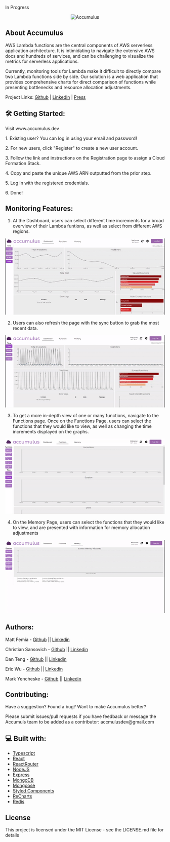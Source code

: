 In Progress

<div  align="center">
<img src="https://socialify.git.ci/oslabs-beta/Accumulus/image?description=1&font=Raleway&issues=1&language=1&name=1&owner=1&pattern=Solid&pulls=1&stargazers=1&theme=Dark" alt="Accumulus" width="640" height="320" />
</div>

<h2>About Accumulus</h2>

<p>
AWS Lambda functions are the central components of AWS serverless application architecture.
It is intimidating to navigate the extensive AWS docs and hundreds of services, and can be challenging to visualize the metrics for serverless applications.</p>

<p>Currently, monitoring tools for Lambda make it difficult to directly compare two Lambda functions side by side. Our solution is a web application that provides comprehensive charts for direct comparison of functions while presenting bottlenecks and resource allocation adjustments.</p>

Project Links: [Github](https://github.com/oslabs-beta/Accumulus) | [Linkedin](https://www.linkedin.com/addThisSoon) | [Press](https://medium.com/addThisSoon)

<h2>🛠️ Getting Started:</h2>

<p>Visit www.accumulus.dev</p>

<p>1. Existing user? You can log in using your email and password!</p>

<p>2. For new users, click "Register" to create a new user account.</p>

<p>3. Follow the link and instructions on the Registration page to assign a Cloud Formation Stack.</p>

<p>4. Copy and paste the unique AWS ARN outputted from the prior step.</p>

<p>5. Log in with the registered credentials.</p>

<p>6. Done!</p>

<h2>Monitoring Features:</h2>

1. At the Dashboard, users can select different time increments for a broad overview of their Lambda funtions, as well as select from different AWS regions.

<p align="center">
<img src="./src/public/dashboard.gif" />
</p>

2. Users can also refresh the page with the sync button to grab the most recent data.

<p align="center">
<img src="./src/public/sync.gif" />
</p>

3. To get a more in-depth view of one or many functions, navigate to the Functions page. Once on the Functions Page, users can select the functions that they would like to view, as well as changing the time increments displayed on the graphs.

<p align="center">
<img src="./src/public/functions.gif" />
</p>

4. On the Memory Page, users can select the functions that they would like to view, and are presented with information for memory allocation adjustments

<p align="center">
<img src="./src/public/memory.gif" />
</p>

<h2>Authors:</h2>

Matt Femia - [Github](https://github.com/mattfemia) || [Linkedin](https://www.linkedin.com/in/mattfemia/)

Christian Sansovich - [Github](https://github.com/christiansansovich) || [Linkedin](https://www.linkedin.com/in/christian-sansovich/)

Dan Teng - [Github](https://github.com/danwteng) || [Linkedin](https://www.linkedin.com/in/danwteng/)

Eric Wu - [Github](https://github.com/EZW1) || [Linkedin](https://www.linkedin.com/in/ericzfwu/)

Mark Yencheske - [Github](https://github.com/markyencheske) || [Linkedin](https://www.linkedin.com/in/mark-yencheske-62698122b/)

<h2>Contributing:</h2>

<p> Have a suggestion? Found a bug? Want to make Accumulus better?</p>
<p>Please submit issues/pull requests if you have feedback or message the Accumuls team to be added as a contributor: accmulusdev@gmail.com</p>

<h2>💻 Built with:</h2>

- [Typescript](https://www.typescriptlang.org/)
- [React](https://reactjs.org/)
- [ReactRouter](https://reactrouter.com/)
- [NodeJS](https://nodejs.org/en/)
- [Express](https://expressjs.com/)
- [MongoDB](https://www.mongodb.com/)
- [Mongoose](https://mongoosejs.com/)
- [Styled Components](https://styled-components.com)
- [ReCharts](https://recharts.org/)
- [Redis](https://redis.io)

<h2>License</h2>

This project is licensed under the MIT License - see the LICENSE.md file for details
